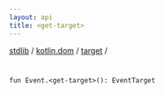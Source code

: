 ```yaml
---
layout: api
title: <get-target>
---
```

[stdlib](../../index.md) / [kotlin.dom](../index.md) / [target](index.md) / [<get-target>](_get-target_.md)

# <get-target>

```
fun Event.<get-target>(): EventTarget
```
